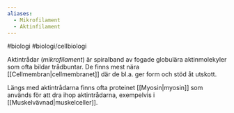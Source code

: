 ```yaml
---
aliases:
  - Mikrofilament
  - Aktinfilament
---
```

#biologi #biologi/cellbiologi 

Aktintrådar (*mikrofilament*) är spiralband av fogade globulära aktinmolekyler som ofta bildar trådbuntar. De finns mest nära [[Cellmembran|cellmembranet]] där de bl.a. ger form och stöd åt utskott.

Längs med aktintrådarna finns ofta proteinet [[Myosin|myosin]] som används för att dra ihop aktintrådarna, exempelvis i [[Muskelvävnad|muskelceller]].
